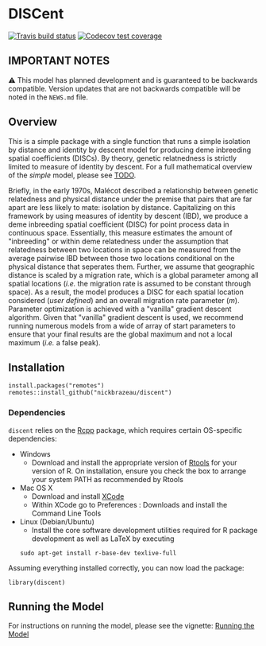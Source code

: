 # DISCent
<!-- badges: start -->
[![Travis build status](https://travis-ci.com/nickbrazeau/discent.svg?branch=main)](https://travis-ci.com/nickbrazeau/discent)
[![Codecov test coverage](https://codecov.io/gh/nickbrazeau/discent/branch/main/graph/badge.svg)](https://codecov.io/gh/nickbrazeau/discent?branch=main)
<!-- badges: end -->

<description>

## IMPORTANT NOTES
:warning: This model has planned development and is guaranteed to be backwards compatible. Version updates that are not backwards compatible will be noted in the `NEWS.md` file.


## Overview
This is a simple package with a single function that runs a simple isolation by distance and identity by descent model for producing deme inbreeding spatial coefficients (DISCs). By theory, genetic relatnedness is strictly limited to measure of identity by descent. For a full mathematical overview of the _simple_ model, please see [TODO](). 
  
Briefly, in the early 1970s, Malécot described a relationship between genetic relatedness and physical distance under the premise that pairs that are far apart are less likely to mate: isolation by distance. Capitalizing on this framework by using measures of identity by descent (IBD), we produce a deme inbreeding spatial coefficient (DISC) for point process data in continuous space. Essentially, this measure estimates the amount of "inbreeding" or within deme relatedness under the assumption that relatedness between two locations in space can be measured from the average pairwise IBD between those two locations conditional on the physical distance that seperates them. Further, we assume that geographic distance is scaled by a migration rate, which is a global parameter among all spatial locations (_i.e._ the migration rate is assumed to be constant through space). As a result, the model produces a DISC for each spatial location considered (_user defined_) and an overall migration rate parameter (_m_). Parameter optimization is achieved with a "vanilla" gradient descent algorithm. Given that "vanilla" gradient descent is used, we recommend running numerous models from a wide of array of start parameters to ensure that your final results are the global maximum and not a local maximum (_i.e._ a false peak).  



## Installation 
```
install.packages("remotes")
remotes::install_github("nickbrazeau/discent")
```
### Dependencies
`discent` relies on the [Rcpp](https://cran.r-project.org/web/packages/Rcpp/index.html) package, which requires certain OS-specific dependencies: 

* Windows
    - Download and install the appropriate version of [Rtools](https://cran.rstudio.com/bin/windows/Rtools/) for your version of R. On installation, ensure you check the box to arrange your system PATH as recommended by Rtools
* Mac OS X
    - Download and install [XCode](http://itunes.apple.com/us/app/xcode/id497799835?mt=12)
    - Within XCode go to Preferences : Downloads and install the Command Line Tools
* Linux (Debian/Ubuntu)
    - Install the core software development utilities required for R package development as well as LaTeX by executing
    ```
    sudo apt-get install r-base-dev texlive-full
    ```

Assuming everything installed correctly, you can now load the package:

```
library(discent)
```


## Running the Model 
For instructions on running the model, please see the vignette: [Running the Model]()
